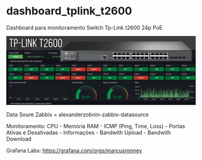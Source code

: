 # dashboard_tplink_t2600
Dashboard para monitoramento Switch Tp-Link t2600 24p PoE

![Title](image/dashboardtplinkt2600PoE.png)

Data Soure Zabbix = alexanderzobnin-zabbix-datasource

Monitoramento: CPU - Memória RAM - ICMP (Ping, Time, Loss) - Portas Ativas e Desativadas - Informações - Bandwith Upload - Bandwith Download

Grafana Labs: https://grafana.com/orgs/marcusronney
